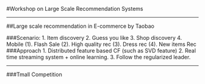 #Workshop on Large Scale Recommendation Systems

___

##Large scale recommendation in E-commerce
by Taobao

###Scenario:
	1. Item discovery
	2. Guess you like
	3. Shop discovery
	4. Mobile
		(1). Flash Sale
		(2). High quality rec
		(3). Dress rec
		(4). New items Rec
###Approach
	1. Distributed feature based CF (such as SVD feature)
	2. Real time streaming system + online learning.
	3. Follow the regularized leader.
	
---
###Tmall Competition

	